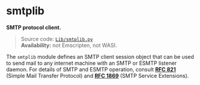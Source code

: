 # smtplib

**SMTP protocol client.**

> Source code: [`Lib/smtplib.py`](https://github.com/python/cpython/tree/3.11/Lib/smtplib.py)  
> **Availability:** not Emscripten, not WASI.

The `smtplib` module defines an SMTP client session object that can be used to send mail to any internet machine with an SMTP or ESMTP listener daemon. For details of SMTP and ESMTP operation, consult [**RFC 821**](https://datatracker.ietf.org/doc/html/rfc821.html) (Simple Mail Transfer Protocol) and [**RFC 1869**](https://datatracker.ietf.org/doc/html/rfc1869.html) (SMTP Service Extensions).